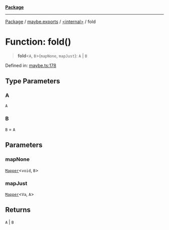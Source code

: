 [**Package**](../../../README.md)

***

[Package](../../../modules.md) / [maybe.exports](../../README.md) / [\<internal\>](../README.md) / fold

# Function: fold()

> **fold**\<`A`, `B`\>(`mapNone`, `mapJust`): `A` \| `B`

Defined in: [maybe.ts:178](https://github.com/AlexXanderGrib/monads-io/blob/88cc2f22cfbd8717d7e52da6913dd270216344b1/src/maybe.ts#L178)

## Type Parameters

### A

`A`

### B

`B` = `A`

## Parameters

### mapNone

[`Mapper`](../../../types/type-aliases/Mapper.md)\<`void`, `B`\>

### mapJust

[`Mapper`](../../../types/type-aliases/Mapper.md)\<`Va`, `A`\>

## Returns

`A` \| `B`
